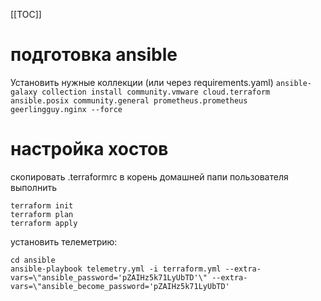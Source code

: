 [[TOC]]

# подготовка ansible
Установить нужные коллекции (или через requirements.yaml)
`ansible-galaxy collection install community.vmware cloud.terraform ansible.posix community.general prometheus.prometheus geerlingguy.nginx --force`

# настройка хостов
скопировать .terraformrc в корень домашней папи пользователя
выполнить 
```
terraform init
terraform plan 
terraform apply
```

установить телеметрию:
```
cd ansible
ansible-playbook telemetry.yml -i terraform.yml --extra-vars=\"ansible_password='pZAIHz5k71LyUbTD'\" --extra-vars=\"ansible_become_password='pZAIHz5k71LyUbTD'
```



